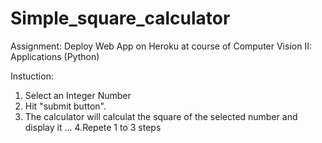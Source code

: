 # Simple_square_calculator
Assignment: Deploy Web App on Heroku  at course of Computer Vision II: Applications (Python)

Instuction:
1. Select an  Integer Number
2. Hit  "submit button".
3. The calculator will calculat the square of the selected number and display it
...
4.Repete 1 to 3 steps
